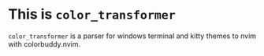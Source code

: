 # This is `color_transformer`

`color_transformer` is a parser for windows terminal and kitty themes to nvim with colorbuddy.nvim.
